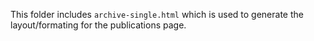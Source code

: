 This folder includes `archive-single.html` which is used to generate the layout/formating for the publications page.
